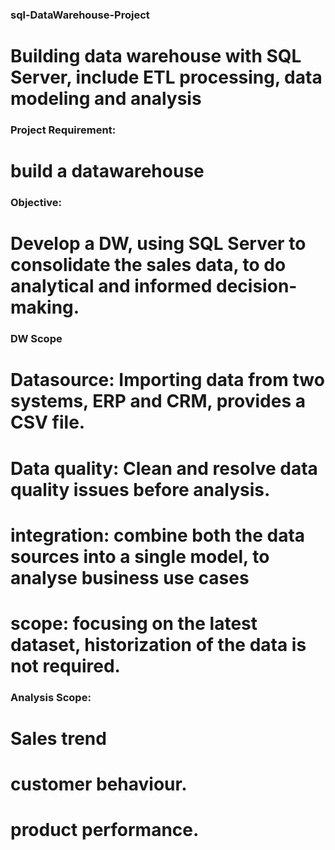 ### sql-DataWarehouse-Project
  # Building  data warehouse with SQL Server, include ETL processing,  data modeling and analysis

### Project Requirement:
  # build a datawarehouse

### Objective:
  # Develop a DW, using SQL Server to consolidate the sales data, to do analytical and informed decision-making.

### DW Scope
  # Datasource: Importing data from two systems, ERP and CRM, provides a CSV file.
  # Data quality: Clean and resolve data quality issues before analysis.
  # integration: combine both the data sources into a single model, to analyse business use cases
  # scope: focusing on the latest dataset, historization of the data is not required.

### Analysis Scope:
  # Sales trend
  #  customer behaviour.
  # product performance.
